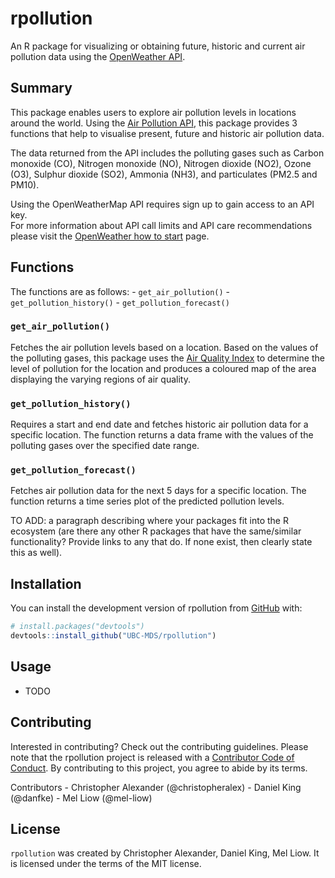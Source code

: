 
<!-- README.md is generated from README.Rmd. Please edit that file -->

# rpollution

<!-- badges: start -->
<!-- badges: end -->

An R package for visualizing or obtaining future, historic and current
air pollution data using the [OpenWeather
API](https://openweathermap.org).

## Summary

This package enables users to explore air pollution levels in locations
around the world. Using the [Air Pollution
API](https://openweathermap.org/api/air-pollution), this package
provides 3 functions that help to visualise present, future and historic
air pollution data.

The data returned from the API includes the polluting gases such as
Carbon monoxide (CO), Nitrogen monoxide (NO), Nitrogen dioxide (NO2),
Ozone (O3), Sulphur dioxide (SO2), Ammonia (NH3), and particulates
(PM2.5 and PM10).

Using the OpenWeatherMap API requires sign up to gain access to an API
key.  
For more information about API call limits and API care recommendations
please visit the [OpenWeather how to
start](https://openweathermap.org/appid) page.

## Functions

The functions are as follows: - `get_air_pollution()` -
`get_pollution_history()` - `get_pollution_forecast()`

### `get_air_pollution()`

Fetches the air pollution levels based on a location. Based on the
values of the polluting gases, this package uses the [Air Quality
Index](https://en.wikipedia.org/wiki/Air_quality_index#CAQI) to
determine the level of pollution for the location and produces a
coloured map of the area displaying the varying regions of air quality.

### `get_pollution_history()`

Requires a start and end date and fetches historic air pollution data
for a specific location. The function returns a data frame with the
values of the polluting gases over the specified date range.

### `get_pollution_forecast()`

Fetches air pollution data for the next 5 days for a specific location.
The function returns a time series plot of the predicted pollution
levels.

TO ADD: a paragraph describing where your packages fit into the R
ecosystem (are there any other R packages that have the same/similar
functionality? Provide links to any that do. If none exist, then clearly
state this as well).

## Installation

You can install the development version of rpollution from
[GitHub](https://github.com/UBC-MDS/rpollution) with:

``` r
# install.packages("devtools")
devtools::install_github("UBC-MDS/rpollution")
```

## Usage

-   TODO

## Contributing

Interested in contributing? Check out the contributing guidelines.
Please note that the rpollution project is released with a [Contributor
Code of
Conduct](https://github.com/UBC-MDS/rpollution/blob/master/CODE_OF_CONDUCT.md).
By contributing to this project, you agree to abide by its terms.

Contributors - Christopher Alexander (@christopheralex) - Daniel King
(@danfke) - Mel Liow (@mel-liow)

## License

`rpollution` was created by Christopher Alexander, Daniel King, Mel
Liow. It is licensed under the terms of the MIT license.
